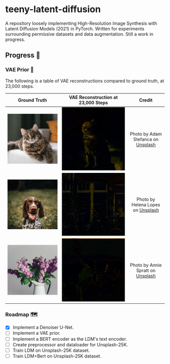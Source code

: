 # teeny-latent-diffusion
A repository loosely implementing High-Resolution Image Synthesis with Latent Diffusion Models (2021) in PyTorch. Written for experiments surrounding permissive datasets and data augmentation. Still a work in progress.

## Progress 🚧

### VAE Prior 🧬
The following is a table of VAE reconstructions compared to ground truth, at 23,000 steps.

| Ground Truth | VAE Reconstruction at 23,000 Steps | Credit |
| :---: | :---: | :---: |
| ![](checkpoints/vae/reference/1.png) | ![](checkpoints/vae/1.png) | Photo by Adam Stefanca on [Unsplash](https://unsplash.com/@adam_stefanca) |
| ![](checkpoints/vae/reference/2.png) | ![](checkpoints/vae/2.png) | Photo by Helena Lopes on [Unsplash](https://unsplash.com/@wildlittlethingsphoto) |
| ![](checkpoints/vae/reference/3.png) | ![](checkpoints/vae/3.png) | Photo by Annie Spratt on [Unsplash](https://unsplash.com/@anniespratt) |

### Roadmap 🗺️
- [x] Implement a Denoiser U-Net.
- [ ] Implement a VAE prior.
- [ ] Implement a BERT encoder as the LDM's text encoder.
- [ ] Create preprocessor and dataloader for Unsplash-25K.
- [ ] Train LDM on Unsplash-25K dataset.
- [ ] Train LDM+Bert on Unsplash-25K dataset.